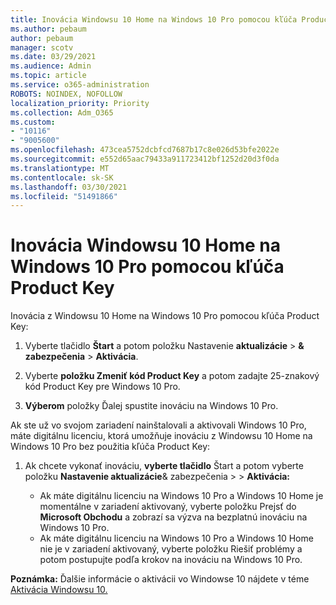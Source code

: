 ```yaml
---
title: Inovácia Windowsu 10 Home na Windows 10 Pro pomocou kľúča Product Key
ms.author: pebaum
author: pebaum
manager: scotv
ms.date: 03/29/2021
ms.audience: Admin
ms.topic: article
ms.service: o365-administration
ROBOTS: NOINDEX, NOFOLLOW
localization_priority: Priority
ms.collection: Adm_O365
ms.custom:
- "10116"
- "9005600"
ms.openlocfilehash: 473cea5752dcbfcd7687b17c8e026d53bfe2022e
ms.sourcegitcommit: e552d65aac79433a911723412bf1252d20d3f0da
ms.translationtype: MT
ms.contentlocale: sk-SK
ms.lasthandoff: 03/30/2021
ms.locfileid: "51491866"
---
```

# <a name="use-a-product-key-to-upgrade-windows-10-home-to-windows-10-pro"></a>Inovácia Windowsu 10 Home na Windows 10 Pro pomocou kľúča Product Key

Inovácia z Windowsu 10 Home na Windows 10 Pro pomocou kľúča Product Key:

1. Vyberte tlačidlo **Štart** a potom položku Nastavenie **aktualizácie**  >  **& zabezpečenia**  >  **Aktivácia**.

1. Vyberte **položku Zmeniť kód Product Key** a potom zadajte 25-znakový kód Product Key pre Windows 10 Pro.

1. **Výberom** položky Ďalej spustite inováciu na Windows 10 Pro.

Ak ste už vo svojom zariadení nainštalovali a aktivovali Windows 10 Pro, máte digitálnu licenciu, ktorá umožňuje inováciu z Windowsu 10 Home na Windows 10 Pro bez použitia kľúča Product Key:

1. Ak chcete vykonať inováciu, **vyberte tlačidlo** Štart a potom vyberte položku **Nastavenie aktualizácie**& zabezpečenia  >    >  **Aktivácia:**

    - Ak máte digitálnu licenciu na Windows 10 Pro a Windows 10 Home je momentálne v zariadení aktivovaný, vyberte položku Prejsť do **Microsoft Obchodu** a zobrazí sa výzva na bezplatnú inováciu na Windows 10 Pro.
    - Ak máte digitálnu licenciu na Windows 10 Pro a Windows 10 Home nie je v zariadení aktivovaný, vyberte položku Riešiť problémy a potom postupujte podľa krokov na inováciu na Windows 10 Pro.

**Poznámka:** Ďalšie informácie o aktivácii vo Windowse 10 nájdete v téme [Aktivácia Windowsu 10.](https://support.microsoft.com/windows/activate-windows-10-c39005d4-95ee-b91e-b399-2820fda32227)